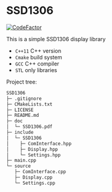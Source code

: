 # SSD1306

[![CodeFactor](https://www.codefactor.io/repository/github/alexandardjordjevic/ssd1306/badge/master)](https://www.codefactor.io/repository/github/alexandardjordjevic/ssd1306/overview/master)

This is a simple SSD1306 display library

* `C++11` C++ version
* `Cmake` build system
* `GCC` C++ compiler
* `STL` only libraries

Project tree:  

```bash
SSD1306
├─ .gitignore
├─ CMakeLists.txt
├─ LICENSE
├─ README.md
├─ doc
│  └─ SSD1306.pdf
├─ include
│  └─ SSD1306
│	 ├─ ComInterface.hpp
│	 ├─ Display.hpp
│	 └─ Settings.hpp
├─ main.cpp
└─ source
   ├─ ComInterface.cpp
   ├─ Display.cpp
   └─ Settings.cpp

```
